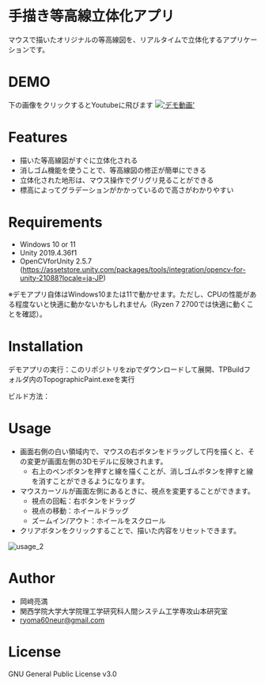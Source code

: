 # 手描き等高線立体化アプリ

マウスで描いたオリジナルの等高線図を、リアルタイムで立体化するアプリケーションです。

# DEMO
下の画像をクリックするとYoutubeに飛びます
[!['デモ動画'](https://github.com/ebit8/TopographicPaint_git/assets/112364174/ab30e9d9-4ed8-4a62-99b0-f043ff5e174c)](https://youtu.be/T0U8SXIowq4)

# Features

* 描いた等高線図がすぐに立体化される
* 消しゴム機能を使うことで、等高線図の修正が簡単にできる
* 立体化された地形は、マウス操作でグリグリ見ることができる
* 標高によってグラデーションがかかっているので高さがわかりやすい

# Requirements
* Windows 10 or 11
* Unity 2019.4.36f1
* OpenCVforUnity 2.5.7 (https://assetstore.unity.com/packages/tools/integration/opencv-for-unity-21088?locale=ja-JP)

※デモアプリ自体はWindows10または11で動かせます。ただし、CPUの性能がある程度ないと快適に動かないかもしれません（Ryzen 7 2700では快適に動くことを確認）。

# Installation

デモアプリの実行：このリポジトリをzipでダウンロードして展開、TPBuildフォルダ内のTopographicPaint.exeを実行

ビルド方法：

# Usage

* 画面右側の白い領域内で、マウスの右ボタンをドラッグして円を描くと、その変更が画面左側の3Dモデルに反映されます。
  * 右上のペンボタンを押すと線を描くことが、消しゴムボタンを押すと線を消すことができるようになります。
* マウスカーソルが画面左側にあるときに、視点を変更することができます。
  * 視点の回転：右ボタンをドラッグ
  * 視点の移動：ホイールドラッグ
  * ズームイン/アウト：ホイールをスクロール
* クリアボタンをクリックすることで、描いた内容をリセットできます。

![usage_2](https://github.com/ebit8/TopographicPaint_git/assets/112364174/537e35aa-98ca-4cd9-8bed-ef2a93714381)

# Author

* 岡﨑亮満
* 関西学院大学大学院理工学研究科人間システム工学専攻山本研究室
* ryoma60neur@gmail.com

# License
GNU General Public License v3.0
